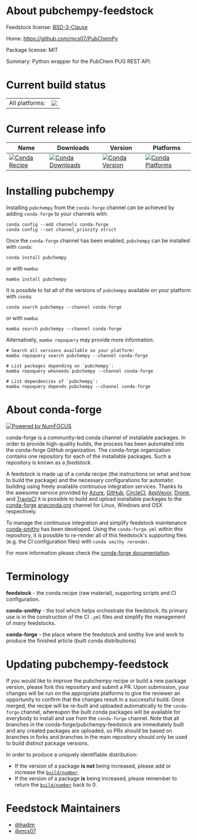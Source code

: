 About pubchempy-feedstock
=========================

Feedstock license: [BSD-3-Clause](https://github.com/conda-forge/pubchempy-feedstock/blob/main/LICENSE.txt)

Home: https://github.com/mcs07/PubChemPy

Package license: MIT

Summary: Python wrapper for the PubChem PUG REST API.

Current build status
====================


<table><tr><td>All platforms:</td>
    <td>
      <a href="https://dev.azure.com/conda-forge/feedstock-builds/_build/latest?definitionId=8445&branchName=main">
        <img src="https://dev.azure.com/conda-forge/feedstock-builds/_apis/build/status/pubchempy-feedstock?branchName=main">
      </a>
    </td>
  </tr>
</table>

Current release info
====================

| Name | Downloads | Version | Platforms |
| --- | --- | --- | --- |
| [![Conda Recipe](https://img.shields.io/badge/recipe-pubchempy-green.svg)](https://anaconda.org/conda-forge/pubchempy) | [![Conda Downloads](https://img.shields.io/conda/dn/conda-forge/pubchempy.svg)](https://anaconda.org/conda-forge/pubchempy) | [![Conda Version](https://img.shields.io/conda/vn/conda-forge/pubchempy.svg)](https://anaconda.org/conda-forge/pubchempy) | [![Conda Platforms](https://img.shields.io/conda/pn/conda-forge/pubchempy.svg)](https://anaconda.org/conda-forge/pubchempy) |

Installing pubchempy
====================

Installing `pubchempy` from the `conda-forge` channel can be achieved by adding `conda-forge` to your channels with:

```
conda config --add channels conda-forge
conda config --set channel_priority strict
```

Once the `conda-forge` channel has been enabled, `pubchempy` can be installed with `conda`:

```
conda install pubchempy
```

or with `mamba`:

```
mamba install pubchempy
```

It is possible to list all of the versions of `pubchempy` available on your platform with `conda`:

```
conda search pubchempy --channel conda-forge
```

or with `mamba`:

```
mamba search pubchempy --channel conda-forge
```

Alternatively, `mamba repoquery` may provide more information:

```
# Search all versions available on your platform:
mamba repoquery search pubchempy --channel conda-forge

# List packages depending on `pubchempy`:
mamba repoquery whoneeds pubchempy --channel conda-forge

# List dependencies of `pubchempy`:
mamba repoquery depends pubchempy --channel conda-forge
```


About conda-forge
=================

[![Powered by
NumFOCUS](https://img.shields.io/badge/powered%20by-NumFOCUS-orange.svg?style=flat&colorA=E1523D&colorB=007D8A)](https://numfocus.org)

conda-forge is a community-led conda channel of installable packages.
In order to provide high-quality builds, the process has been automated into the
conda-forge GitHub organization. The conda-forge organization contains one repository
for each of the installable packages. Such a repository is known as a *feedstock*.

A feedstock is made up of a conda recipe (the instructions on what and how to build
the package) and the necessary configurations for automatic building using freely
available continuous integration services. Thanks to the awesome service provided by
[Azure](https://azure.microsoft.com/en-us/services/devops/), [GitHub](https://github.com/),
[CircleCI](https://circleci.com/), [AppVeyor](https://www.appveyor.com/),
[Drone](https://cloud.drone.io/welcome), and [TravisCI](https://travis-ci.com/)
it is possible to build and upload installable packages to the
[conda-forge](https://anaconda.org/conda-forge) [anaconda.org](https://anaconda.org/)
channel for Linux, Windows and OSX respectively.

To manage the continuous integration and simplify feedstock maintenance
[conda-smithy](https://github.com/conda-forge/conda-smithy) has been developed.
Using the ``conda-forge.yml`` within this repository, it is possible to re-render all of
this feedstock's supporting files (e.g. the CI configuration files) with ``conda smithy rerender``.

For more information please check the [conda-forge documentation](https://conda-forge.org/docs/).

Terminology
===========

**feedstock** - the conda recipe (raw material), supporting scripts and CI configuration.

**conda-smithy** - the tool which helps orchestrate the feedstock.
                   Its primary use is in the construction of the CI ``.yml`` files
                   and simplify the management of *many* feedstocks.

**conda-forge** - the place where the feedstock and smithy live and work to
                  produce the finished article (built conda distributions)


Updating pubchempy-feedstock
============================

If you would like to improve the pubchempy recipe or build a new
package version, please fork this repository and submit a PR. Upon submission,
your changes will be run on the appropriate platforms to give the reviewer an
opportunity to confirm that the changes result in a successful build. Once
merged, the recipe will be re-built and uploaded automatically to the
`conda-forge` channel, whereupon the built conda packages will be available for
everybody to install and use from the `conda-forge` channel.
Note that all branches in the conda-forge/pubchempy-feedstock are
immediately built and any created packages are uploaded, so PRs should be based
on branches in forks and branches in the main repository should only be used to
build distinct package versions.

In order to produce a uniquely identifiable distribution:
 * If the version of a package **is not** being increased, please add or increase
   the [``build/number``](https://docs.conda.io/projects/conda-build/en/latest/resources/define-metadata.html#build-number-and-string).
 * If the version of a package **is** being increased, please remember to return
   the [``build/number``](https://docs.conda.io/projects/conda-build/en/latest/resources/define-metadata.html#build-number-and-string)
   back to 0.

Feedstock Maintainers
=====================

* [@hadim](https://github.com/hadim/)
* [@mcs07](https://github.com/mcs07/)

